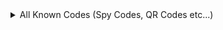 <details>
<summary>All Known Codes (Spy Codes, QR Codes etc...)</summary>

***
## Tools Used ##
Tools | Author(s)
------------- | -------------
<a href="http://www.winhex.com/winhex/">WinHex</a> | <a href="https://www.x-ways.net/">X-Ways</a>
Chara.LuacRe (based on <a href="https://sourceforge.net/projects/unluac/">UnLuac</a>) | <a href="xahk://chara.xyz/git/repos/chara/Chara.LuacRe">chara.xyz</a>

## Spy Codes ##
- Source: `ManualQRCodes.luac`
  
Code  | Code Description | Unlockable Type | Unlockable File Name
:-------------: | :-------------: | :-------------: | :-------------:
004532 | Maroon | Skin | holley_1
123456 | Carbon Fiber Max | Skin | max_1
116741 | Classic McQueen | Skin | mcqueen_2
174133 | Carbon Fiber Francesco | Skin | francesco_1
225160 | Airport Security | Skin | finn_1
240136 | Lil Chef | Skin | sebastien_1
540649 | Waves | Skin | mrrice_1
654321 | Union Jack | Skin | martin_1
715136 | Brazilian | Skin | sonia_1
741139 | Hot Rod | Skin | mater_1
984417 | Lab Coat | Skin | zundapp_1
959595 | Radiator Springs | Skin | mcqueen_5
478282 | Professor Z | Character | zundapp
648290 | Grem | Character | grem
438329 | Acer | Character | pacer
  
## Online QR Codes ##
- Source: `QRCodes.luac`
- `"http://m.disney.go.com/m/car/t/page?id=1818415&pid=1818414&e="` + UnlockableID

UnlockableID  | Code Description | Unlockable Type | Unlockable File Name
:-------------: | :-------------: | :-------------: | :-------------:
591 | Maroon | Skin | holley_1
592 | Carbon Fiber Max | Skin | max_1
593 | Classic McQueen | Skin | mcqueen_2
594 | Carbon Fiber Francesco | Skin | francesco_1
595 | Airport Security | Skin | finn_1
596 | Lil Chef | Skin | sebastien_1
597 | Waves | Skin | mrrice_1
598 | Union Jack | Skin | martin_1
599 | Brazilian | Skin | sonia_1
600 | Hot Rod | Skin | mater_1
601 | Lab Coat | Skin | zundapp_1
602 | Radiator Springs | Skin | mcqueen_5
603 | Professor Z | Character | zundapp
604 | Grem | Character | grem
605 | Acer | Character | pacer

## Other Codes ##
- Source: `DCRCodes.luac`
- Note: `Not sure if used`
  
Code | Unlockable File Name
:-------------: | :-------------:
2052 | mater_3

***

- Source: `DCRCodesTRU.luac`
- Note: `Not sure if used`
  
Code | Unlockable File Name
:-------------: | :-------------:
2052 | mater_3
2564 | mcqueen_1, mcqueen_6, mcqueen_7, mcqueen_8 & mcqueen_9
2820 | mcqueen_10
</details>
